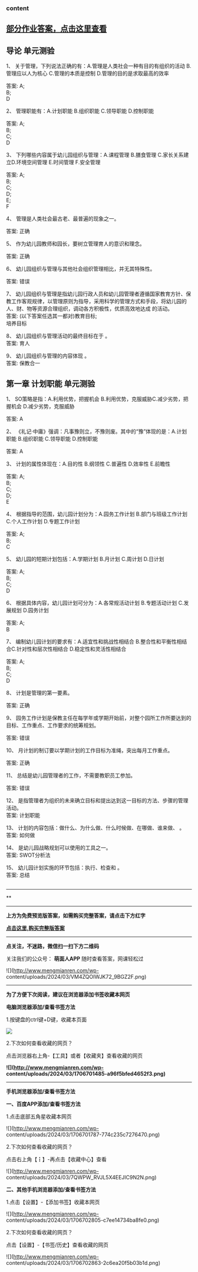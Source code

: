 ### content

## [部分作业答案，点击这里查看](http://mooc.mengmianren.com/mooc/340706.html)

## 导论 单元测验

1、 关于管理，下列说法正确的有：A.管理是人类社会一种有目的有组织的活动  B.管理应以人为核心   C.管理的本质是控制
D.管理的目的是求取最高的效率

答案: A;  
B;  
D  

2、 管理职能有：A.计划职能    B.组织职能    C.领导职能    D.控制职能

答案: A;  
B;  
C;  
D

3、 下列哪些内容属于幼儿园组织与管理：A.课程管理         B.膳食管理       C.家长关系建立D.环境空间管理      E.时间管理
F.安全管理

答案: A;  
B;  
C;  
D;  
E;  
F

4、 管理是人类社会最古老、最普遍的现象之一。

答案: 正确

5、 作为幼儿园教师和园长，要树立管理育人的意识和理念。

答案: 正确

6、 幼儿园组织与管理与其他社会组织管理相比，并无其特殊性。

答案: 错误

7、
幼儿园组织与管理是指幼儿园行政人员和幼儿园管理者遵循国家教育方针、保教工作客观规律，以管理原则为指导，采用科学的管理方式和手段，将幼儿园的人、财、物等资源合理组织，调动各方积极性，‍优质高效地达成
的活动。  
答案: (以下答案任选其一都对)教育目标;  
培养目标

8、 幼儿园组织与管理活动的最终目标在于        。  
答案: 育人

9、 幼儿园组织与管理的内容体现             。  
答案: 保教合一

##

## 第一章 计划职能 单元测验

1、 SO策略是指：A.利用优势，把握机会   B.利用优势，克服威胁C.减少劣势，把握机会   D.减少劣势，克服威胁

答案: A

2、 《礼记·中庸》强调：凡事豫则立，不豫则废。其中的“豫”体现的是：A.计划职能    B.组织职能   C.领导职能   D.控制职能

答案: A

3、 计划的属性体现在：A.目的性  B.纲领性  C.普遍性  D.效率性  E.前瞻性

答案: A;  
B;  
C;  
D;  
E

4、 根据指导的范围，幼儿园计划分为：A.园务工作计划  B.部门与班级工作计划  C.个人工作计划 D.专题工作计划

答案: A;  
B;  
C

5、 幼儿园的短期计划包括：A.学期计划  B.月计划  C.周计划  D.日计划

答案: A;  
B;  
C;  
D

6、 根据具体内容，幼儿园计划可分为：A.各常规活动计划  B.专题活动计划  C.发展规划  D.园务计划

答案: A;  
B

7、 编制幼儿园计划的要求有：A.适宜性和挑战性相结合  B.整合性和平衡性相结合C.针对性和层次性相结合  D.稳定性和灵活性相结合

答案: A;  
B;  
C;  
D

8、 计划是管理的第一要素。

答案: 正确

9、 园务工作计划是保教主任在每学年或学期开始前，对整个园所工作所要达到的目标、工作重点、工作要求的统筹规划。

答案: 错误

10、 月计划的制订要以学期计划的工作目标为准绳，突出每月工作重点。

答案: 正确

11、 总结是幼儿园管理者的工作，不需要教职员工参加。

答案: 错误

12、           是指管理者为组织的未来确立目标和提出达到这一目标的方法、步骤的管理活动。  
答案: 计划职能

13、 计划的内容包括：做什么、为什么做、什么时候做、在哪做、谁来做、         。  
答案: 如何做

14、                  是幼儿园战略规划可以使用的工具之一。  
答案: SWOT分析法

15、 幼儿园计划实施的环节包括：执行、检查和          。  
答案: 总结

##

* * *

**

* * *

**上方为免费预览版答案，如需购买完整答案，请点击下方红字**

[**点击这里,购买完整版答案**](http://mooc.mengmianren.com/mooc/85316.html)

* * *

**点关注，不迷路，微信扫一扫下方二维码**

关注我们的公众号： **萌面人APP** 随时查看答案，网课轻松过

![](http://www.mengmianren.com/wp-
content/uploads/2024/03/VM4ZQOIWJK72_9BGZ2F.png)

* * *

**为了方便下次阅读，建议在浏览器添加书签收藏本网页**

**电脑浏览器添加/查看书签方法**

1.按键盘的ctrl键+D键，收藏本页面

![](http://www.mengmianren.com/wp-content/uploads/2024/03/AF9T_JKKHAJN.png)

2.下次如何查看收藏的网页？

点击浏览器右上角-【工具】或者【收藏夹】查看收藏的网页

**![](http://www.mengmianren.com/wp-
content/uploads/2024/03/1706701485-a96f5bfed4652f3.png)**

* * *

**手机浏览器添加/查看书签方法**

**一、百度APP添加/查看书签方法**

1.点击底部五角星收藏本网页

![](http://www.mengmianren.com/wp-
content/uploads/2024/03/1706701787-774c235c7276470.png)

2.下次如何查看收藏的网页？

点击右上角【┇】-再点击【收藏中心】查看

![](http://www.mengmianren.com/wp-
content/uploads/2024/03/7QWPW_RVJL5X4EEJIC9N2N.png)

**二、其他手机浏览器添加/查看书签方法**

1.点击【设置】-【添加书签】收藏本网页

![](http://www.mengmianren.com/wp-
content/uploads/2024/03/1706702805-c7ee14734ba8fe0.png)

2.下次如何查看收藏的网页？

点击【设置】-【书签/历史】查看收藏的网页

![](http://www.mengmianren.com/wp-
content/uploads/2024/03/1706702863-2c6ea20f5b03b1d.png)

